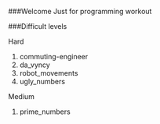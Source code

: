 ###Welcome
Just for programming workout


###Difficult levels

Hard

1. commuting-engineer
2. da_vyncy
3. robot_movements
4. ugly_numbers

Medium

1. prime_numbers
